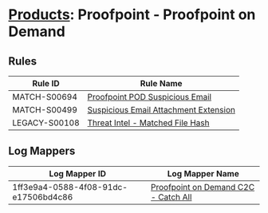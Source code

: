 # [Products](README.md): Proofpoint - Proofpoint on Demand

## Rules

|Rule ID|Rule Name|
|----|----|
|MATCH-S00694|[Proofpoint POD Suspicious Email](../rules/MATCH-S00694.md)|
|MATCH-S00499|[Suspicious Email Attachment Extension](../rules/MATCH-S00499.md)|
|LEGACY-S00108|[Threat Intel - Matched File Hash](../rules/LEGACY-S00108.md)|


## Log Mappers

|Log Mapper ID|Log Mapper Name|
|----|----|
|1ff3e9a4-0588-4f08-91dc-e17506bd4c86|[Proofpoint on Demand C2C - Catch All](../mappings/1ff3e9a4-0588-4f08-91dc-e17506bd4c86.md)|


